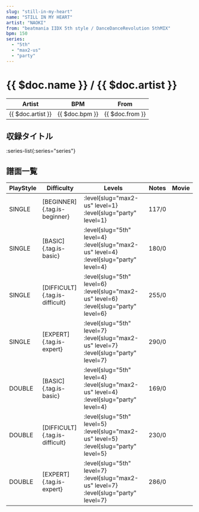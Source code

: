 ```yaml
---
slug: "still-in-my-heart"
name: "STILL IN MY HEART"
artist: "NAOKI"
from: "beatmania IIDX 5th style / DanceDanceRevolution 5thMIX"
bpm: 150
series:
  - "5th"
  - "max2-us"
  - "party"
---
```


# {{ $doc.name }} / {{ $doc.artist }}

|Artist|BPM|From|
|------|---|----|
|{{ $doc.artist }}|{{ $doc.bpm }}|{{ $doc.from }}|

## 収録タイトル

:series-list{:series="series"}

## 譜面一覧

|PlayStyle|Difficulty|Levels|Notes|Movie|
|---------|----------|------|-----|-----|
|SINGLE|[BEGINNER]{.tag.is-beginner}|:level{slug="max2-us" level=1} :level{slug="party" level=1}|117/0||
|SINGLE|[BASIC]{.tag.is-basic}|:level{slug="5th" level=4} :level{slug="max2-us" level=4} :level{slug="party" level=4}|180/0||
|SINGLE|[DIFFICULT]{.tag.is-difficult}|:level{slug="5th" level=6} :level{slug="max2-us" level=6} :level{slug="party" level=6}|255/0||
|SINGLE|[EXPERT]{.tag.is-expert}|:level{slug="5th" level=7} :level{slug="max2-us" level=7} :level{slug="party" level=7}|290/0||
|DOUBLE|[BASIC]{.tag.is-basic}|:level{slug="5th" level=4} :level{slug="max2-us" level=4} :level{slug="party" level=4}|169/0||
|DOUBLE|[DIFFICULT]{.tag.is-difficult}|:level{slug="5th" level=5} :level{slug="max2-us" level=5} :level{slug="party" level=5}|230/0||
|DOUBLE|[EXPERT]{.tag.is-expert}|:level{slug="5th" level=7} :level{slug="max2-us" level=7} :level{slug="party" level=7}|286/0||
